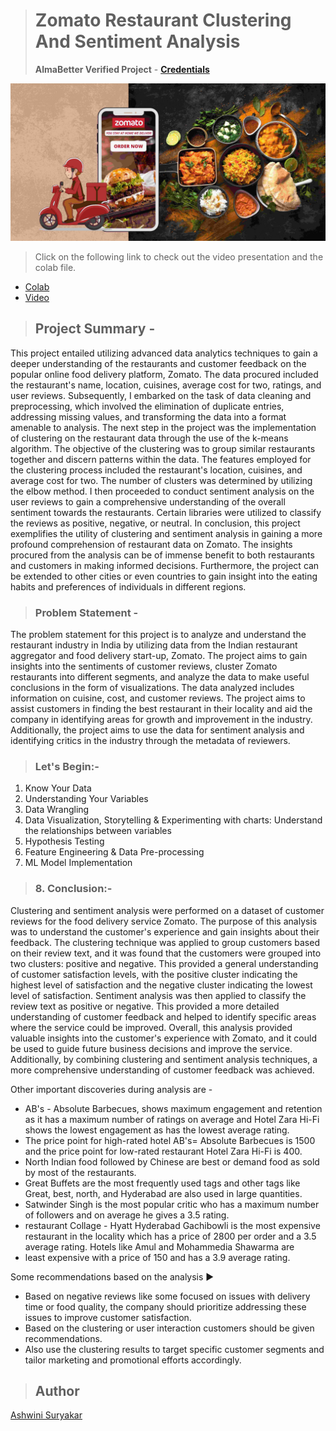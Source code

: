 > # Zomato Restaurant Clustering And Sentiment Analysis  
> **AlmaBetter Verified Project** - [**Credentials**]()


 ![image](https://github.com/AshwiniSuryakar09/Zomato-Restaurant-Clustering-and-Sentiment-Analysis/blob/main/Cost-Estimation-to-develop-a-Restaurant-App-like-Zomato.jpg)


 >Click on the following link to check out the video presentation and the colab file.
- [Colab](https://colab.research.google.com/drive/1WjrthKOKDjH9jLwSms8EW0hL_QI6e_IY?usp=sharing)
- [Video]()

> ## Project Summary -
This project entailed utilizing advanced data analytics techniques to gain a deeper understanding of the restaurants and customer feedback on the popular online food delivery platform, Zomato.
The data procured included the restaurant's name, location, cuisines, average cost for two, ratings, and user reviews. Subsequently, I embarked on the task of data cleaning and preprocessing,
which involved the elimination of duplicate entries, addressing missing values, and transforming the data into a format amenable to analysis.
The next step in the project was the implementation of clustering on the restaurant data through the use of the k-means algorithm. The objective of the clustering was to group similar restaurants together and 
discern patterns within the data. The features employed for the clustering process included the restaurant's location, cuisines, and average cost for two. The number of clusters was determined by utilizing the
elbow method. I then proceeded to conduct sentiment analysis on the user reviews to gain a comprehensive understanding of the overall sentiment towards the restaurants. Certain libraries were utilized to 
classify the reviews as positive, negative, or neutral. 
In conclusion, this project exemplifies the utility of clustering and sentiment analysis in gaining a more profound comprehension of restaurant data on Zomato. 
The insights procured from the analysis can be of immense benefit to both restaurants and customers in making informed decisions. Furthermore, the project can be extended to other cities or even countries 
to gain insight into the eating habits and preferences of individuals in different regions.

> ### Problem Statement -
The problem statement for this project is to analyze and understand the restaurant industry in India by utilizing data from the Indian restaurant aggregator and food delivery start-up, Zomato. 
The project aims to gain insights into the sentiments of customer reviews, cluster Zomato restaurants into different segments, and analyze the data to make useful conclusions in the form of visualizations. 
The data analyzed includes information on cuisine, cost, and customer reviews. The project aims to assist customers in finding the best restaurant in their locality and aid the company in identifying areas 
for growth and improvement in the industry. Additionally, the project aims to use the data for sentiment analysis and identifying critics in the industry through the metadata of reviewers.


> ### Let's Begin:-

 1. Know Your Data
 2. Understanding Your Variables
 3. Data Wrangling
 4. Data Visualization, Storytelling & Experimenting with charts: Understand the relationships between variables
 5. Hypothesis Testing
 6. Feature Engineering & Data Pre-processing
 7.  ML Model Implementation
  
 > ### 8.  Conclusion:-

Clustering and sentiment analysis were performed on a dataset of customer reviews for the food delivery service Zomato. The purpose of this analysis was to understand the customer's experience and gain 
insights about their feedback.
The clustering technique was applied to group customers based on their review text, and it was found that the customers were grouped into two clusters: positive and negative. This provided a general
understanding of customer satisfaction levels, with the positive cluster indicating the highest level of satisfaction and the negative cluster indicating the lowest level of satisfaction.
Sentiment analysis was then applied to classify the review text as positive or negative. This provided a more detailed understanding of customer feedback and helped to identify specific areas where the 
service could be improved.
Overall, this analysis provided valuable insights into the customer's experience with Zomato, and it could be used to guide future business decisions and improve the service. Additionally, by combining
clustering and sentiment analysis techniques, a more comprehensive understanding of customer feedback was achieved.

Other important discoveries during analysis are -

* AB's - Absolute Barbecues, shows maximum engagement and retention as it has a maximum number of ratings on average and Hotel Zara Hi-Fi shows the lowest engagement as has the lowest average rating.
* The price point for high-rated hotel AB's= Absolute Barbecues is 1500 and the price point for low-rated restaurant Hotel Zara Hi-Fi is 400.
* North Indian food followed by Chinese are best or demand food as sold by most of the restaurants.
* Great Buffets are the most frequently used tags and other tags like Great, best, north, and Hyderabad are also used in large quantities.
* Satwinder Singh is the most popular critic who has a maximum number of followers and on average he gives a 3.5 rating.
* restaurant Collage - Hyatt Hyderabad Gachibowli is the most expensive restaurant in the locality which has a price of 2800 per order and a 3.5 average rating. Hotels like Amul and Mohammedia Shawarma are
* least expensive with a price of 150 and has a 3.9 average rating.

Some recommendations based on the analysis ▶
* Based on negative reviews like some focused on issues with delivery time or food quality, the company should prioritize addressing these issues to improve customer satisfaction.
* Based on the clustering or user interaction customers should be given recommendations.
* Also use the clustering results to target specific customer segments and tailor marketing and promotional efforts accordingly.

> ## Author
[Ashwini Suryakar](https://www.linkedin.com/in/ashwini-suryakar-b4b68523a/)
